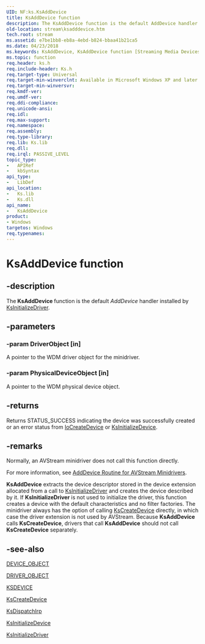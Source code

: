 ```yaml
---
UID: NF:ks.KsAddDevice
title: KsAddDevice function
description: The KsAddDevice function is the default AddDevice handler installed by KsInitializeDriver.
old-location: stream\ksadddevice.htm
tech.root: stream
ms.assetid: e7be1bb8-eb8a-4ebd-b824-bbaa41b21ca5
ms.date: 04/23/2018
ms.keywords: KsAddDevice, KsAddDevice function [Streaming Media Devices], avfunc_8d3f4443-fa48-4484-a2b3-2f3b70cc2ce5.xml, ks/KsAddDevice, stream.ksadddevice
ms.topic: function
req.header: ks.h
req.include-header: Ks.h
req.target-type: Universal
req.target-min-winverclnt: Available in Microsoft Windows XP and later operating systems and DirectX 8.0 and later DirectX versions.
req.target-min-winversvr: 
req.kmdf-ver: 
req.umdf-ver: 
req.ddi-compliance: 
req.unicode-ansi: 
req.idl: 
req.max-support: 
req.namespace: 
req.assembly: 
req.type-library: 
req.lib: Ks.lib
req.dll: 
req.irql: PASSIVE_LEVEL
topic_type:
-	APIRef
-	kbSyntax
api_type:
-	LibDef
api_location:
-	Ks.lib
-	Ks.dll
api_name:
-	KsAddDevice
product:
- Windows
targetos: Windows
req.typenames: 
---
```


# KsAddDevice function


## -description


The<b> KsAddDevice </b>function is the default <i>AddDevice</i> handler installed by <a href="https://msdn.microsoft.com/library/windows/hardware/ff562683">KsInitializeDriver</a>. 


## -parameters




### -param DriverObject [in]

A pointer to the WDM driver object for the minidriver.


### -param PhysicalDeviceObject [in]

A pointer to the WDM physical device object.


## -returns



Returns STATUS_SUCCESS indicating the device was successfully created or an error status from <a href="https://msdn.microsoft.com/library/windows/hardware/ff548397">IoCreateDevice</a> or <a href="https://msdn.microsoft.com/library/windows/hardware/ff562682">KsInitializeDevice</a>.




## -remarks



Normally, an AVStream minidriver does not call this function directly.

For more information, see <a href="https://msdn.microsoft.com/library/windows/hardware/ff554081">AddDevice Routine for AVStream Minidrivers</a>.

<b>KsAddDevice</b> extracts the device descriptor stored in the device extension allocated from a call to <a href="https://msdn.microsoft.com/library/windows/hardware/ff562683">KsInitializeDriver</a> and creates the device described by it. If <b>KsInitializeDriver</b> is not used to initialize the driver, this function creates a device with the default characteristics and no filter factories. The minidriver always has the option of calling <a href="https://msdn.microsoft.com/library/windows/hardware/ff561647">KsCreateDevice</a> directly, in which case the driver extension is not used by AVStream. Because <b>KsAddDevice</b> calls <b>KsCreateDevice</b>, drivers that call <b>KsAddDevice</b> should not call <b>KsCreateDevice</b> separately.




## -see-also




<a href="https://msdn.microsoft.com/library/windows/hardware/ff543147">DEVICE_OBJECT</a>



<a href="https://msdn.microsoft.com/library/windows/hardware/ff544174">DRIVER_OBJECT</a>



<a href="https://msdn.microsoft.com/library/windows/hardware/ff561681">KSDEVICE</a>



<a href="https://msdn.microsoft.com/library/windows/hardware/ff561647">KsCreateDevice</a>



<a href="https://msdn.microsoft.com/library/windows/hardware/ff561709">KsDispatchIrp</a>



<a href="https://msdn.microsoft.com/library/windows/hardware/ff562682">KsInitializeDevice</a>



<a href="https://msdn.microsoft.com/library/windows/hardware/ff562683">KsInitializeDriver</a>
 

 

